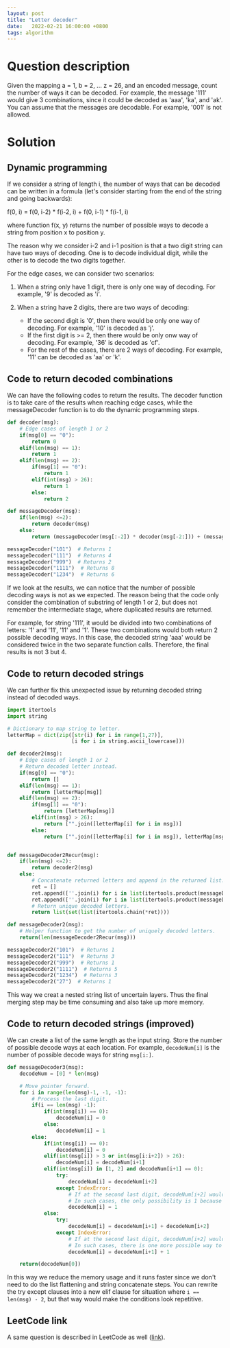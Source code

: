 ```yaml
---
layout: post
title: "Letter decoder"
date:   2022-02-21 16:00:00 +0800
tags: algorithm
---
```


# Question description

Given the mapping a = 1, b = 2, ... z = 26, and an encoded message,
count the number of ways it can be decoded. For example, the message
\'111\' would give 3 combinations, since it could be decoded as \'aaa\',
\'ka\', and \'ak\'. You can assume that the messages are decodable. For
example, \'001\' is not allowed.

<!--more-->

# Solution

## Dynamic programming

If we consider a string of length i, the number of ways that can be
decoded can be written in a formula (let\'s consider starting from the
end of the string and going backwards):

f(0, i) = f(0, i-2) \* f(i-2, i) + f(0, i-1) \* f(i-1, i)

where function f(x, y) returns the number of possible ways to decode a
string from position x to position y.

The reason why we consider i-2 and i-1 position is that a two digit
string can have two ways of decoding. One is to decode individual digit,
while the other is to decode the two digits together.

For the edge cases, we can consider two scenarios:

1.  When a string only have 1 digit, there is only one way of decoding.
    For example, \'9\' is decoded as \'i\'.

2.  When a string have 2 digits, there are two ways of decoding:

    -   If the second digit is \'0\', then there would be only one way
        of decoding. For example, \'10\' is decoded as \'j\'.
    -   If the first digit is \>= 2, then there would be only onw way of
        decoding. For example, \'36\' is decoded as \'cf\'.
    -   For the rest of the cases, there are 2 ways of decoding. For
        example, \'11\' can be decoded as \'aa\' or \'k\'.

## Code to return decoded combinations

We can have the following codes to return the results. The decoder
function is to take care of the results when reaching edge cases, while
the messageDecoder function is to do the dynamic programming steps.

``` python
def decoder(msg):
    # Edge cases of length 1 or 2
    if(msg[0] == "0"):
        return 0
    elif(len(msg) == 1):
        return 1
    elif(len(msg) == 2):
        if(msg[1] == "0"):
            return 1
        elif(int(msg) > 26):
            return 1
        else:
            return 2

def messageDecoder(msg):
    if(len(msg) <=2):
        return decoder(msg)
    else:
        return (messageDecoder(msg[:-2]) * decoder(msg[-2:])) + (messageDecoder(msg[:-1]) * decoder(msg[-1:]))

messageDecoder("101")  # Returns 1
messageDecoder("111")  # Returns 4
messageDecoder("999")  # Returns 2
messageDecoder("1111")  # Returns 8
messageDecoder("1234")  # Returns 6
```

If we look at the results, we can notice that the number of possible
decoding ways is not as we expected. The reason being that the code only
consider the combination of substring of length 1 or 2, but does not
remember the intermediate stage, where duplicated results are returned.

For example, for string \'111\', it would be divided into two
combinations of letters: \'1\' and \'11\', \'11\' and \'1\'. These two
combinations would both return 2 possible decoding ways. In this case,
the decoded string \'aaa\' would be considered twice in the two separate
function calls. Therefore, the final results is not 3 but 4.

## Code to return decoded strings

We can further fix this unexpected issue by returning decoded string
instead of decoded ways.

``` python
import itertools
import string

# Dictionary to map string to letter.
letterMap = dict(zip([str(i) for i in range(1,27)],
                     [i for i in string.ascii_lowercase]))

def decoder2(msg):
    # Edge cases of length 1 or 2
    # Return decoded letter instead.
    if(msg[0] == "0"):
        return []
    elif(len(msg) == 1):
        return [letterMap[msg]]
    elif(len(msg) == 2):
        if(msg[1] == "0"):
            return [letterMap[msg]]
        elif(int(msg) > 26):
            return ["".join([letterMap[i] for i in msg])]
        else:
            return ["".join([letterMap[i] for i in msg]), letterMap[msg]]


def messageDecoder2Recur(msg):
    if(len(msg) <=2):
        return decoder2(msg)
    else:
        # Concatenate returned letters and append in the returned list.
        ret = []
        ret.append([''.join(i) for i in list(itertools.product(messageDecoder2Recur(msg[:-2]), decoder2(msg[-2:])))])
        ret.append([''.join(i) for i in list(itertools.product(messageDecoder2Recur(msg[:-1]), decoder2(msg[-1:])))])
        # Return unique decoded letters.
        return list(set(list(itertools.chain(*ret))))

def messageDecoder2(msg):
    # Helper function to get the number of uniquely decoded letters.
    return(len(messageDecoder2Recur(msg)))

messageDecoder2("101")  # Returns 1
messageDecoder2("111")  # Returns 3
messageDecoder2("999")  # Returns 1
messageDecoder2("1111")  # Returns 5
messageDecoder2("1234")  # Returns 3
messageDecoder2("27")  # Returns 1
```

This way we creat a nested string list of uncertain layers. Thus the
final merging step may be time consuming and also take up more memory.

## Code to return decoded strings (improved)

We can create a list of the same length as the input string. Store the
number of possible decode ways at each location. For example,
`decodeNum[i]` is the number of possible decode ways for string
`msg[i:]`.

``` python
def messageDecoder3(msg):
    decodeNum = [0] * len(msg)

    # Move pointer forward.
    for i in range(len(msg)-1, -1, -1):
        # Process the last digit.
        if(i == len(msg) -1):
            if(int(msg[i]) == 0):
                decodeNum[i] = 0
            else:
                decodeNum[i] = 1
        else:
            if(int(msg[i]) == 0):
                decodeNum[i] = 0
            elif(int(msg[i]) > 3 or int(msg[i:i+2]) > 26):
                decodeNum[i] = decodeNum[i+1]
            elif(int(msg[i]) in [1, 2] and decodeNum[i+1] == 0):
                try:            
                    decodeNum[i] = decodeNum[i+2]
                except IndexError:
                    # If at the second last digit, decodeNum[i+2] would lead to index out of range.
                    # In such cases, the only possibility is 1 because the last two digits is '10' or '20'.
                    decodeNum[i] = 1
            else:
                try:
                    decodeNum[i] = decodeNum[i+1] + decodeNum[i+2]
                except IndexError:
                    # If at the second last digit, decodeNum[i+2] would lead to index out of range.
                    # In such cases, there is one more possible way to decode the digits. i.e. for '11', we have 2 ways.
                    decodeNum[i] = decodeNum[i+1] + 1

    return(decodeNum[0])
```

In this way we reduce the memory usage and it runs faster since we
don\'t need to do the list flattening and string concatenate steps. You
can rewrite the try except clauses into a new elif clause for situation
where `i == len(msg) - 2`, but that way would make the conditions look
repetitive.

## LeetCode link

A same question is described in LeetCode as well
([link](https://leetcode.com/problems/decode-ways/)).
